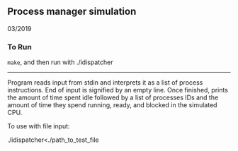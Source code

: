 ## Process manager simulation
03/2019

### To Run

`make`, and then run with ./idispatcher

***

Program reads input from stdin and interprets it as a
list of process instructions. End of input is signified by
an empty line. Once finished, prints the amount of time spent
idle followed by a list of processes IDs and the amount of time
they spend running, ready, and blocked in the simulated CPU.

To use with file input:

./idispatcher<./path_to_test_file

